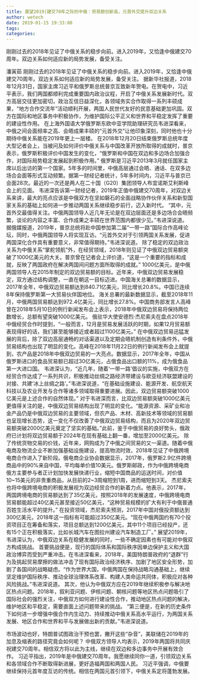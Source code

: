 ```yaml
---
title: 展望2019|建交70年之际的中俄：贸易额创新高，元首外交提升双边关系
author: wetech
date: 2019-01-15 19:33:08
tags: 
categories: 
---
```

刚刚过去的2018年见证了中俄关系的稳步向前。进入2019年，又恰逢中俄建交70周年。双边关系如何适应新的局势发展，备受关注。
<!-- more -->
潘寅茹
刚刚过去的2018年见证了中俄关系的稳步向前。进入2019年，又恰逢中俄建交70周年。双边关系如何适应新的局势发展，备受关注。
据新华社报道，2018年12月31日，国家主席习近平和俄罗斯总统普京互致新年贺电。在贺电中，习近平表示，我们两国都顺利完成重要国内政治议程，开启了中俄关系发展新时代。双方高层交往更加密切，政治互信日益深化，各领域务实合作取得一系列丰硕成果，“地方合作交流年”活动顺利开展，两国人民世代友好的民意基础更加巩固。双方在国际和地区事务中积极协作，为维护国际公平正义和世界和平稳定发挥了重要的建设性作用。
在上海外国语大学俄罗斯东欧中亚学院助理研究员韦进深看来，中俄之间会面频率之高、会晤成果丰硕的“元首外交”让他印象深刻，同时他也十分期待中俄关系能在2019年更上一层楼。
在2018年12月20日结束俄罗斯总统年度大型记者会上，当被问及如何评价中俄关系与中国改革开放所取得的成就时，普京表示，俄罗斯积极评价中国发生的变化，“俄罗斯和中国在双边和多边场合加强合作，对国际局势稳定发展起到积极作用。”
俄罗斯是习近平2013年3月就任国家主席以后出访的第一个国家。5年多的时间里，中俄高层通过会晤、通话、在双多边场合会面等形式互动频繁。据第一财经记者统计，5年多时间内，习近平与普京已会面28次。最近的一次还是两人在二十国（G20）集团领导人布宜诺斯艾利斯峰会上的见面。
韦进深告诉第一财经记者，2019年正值中俄建交70周年，对双边关系来讲，最大的亮点应该是中俄双方在坚如磐石的全面战略协作伙伴关系和新型国家关系的基础上如何进一步推动两国关系继续稳步前行，迈入新时代。
“其中，元首外交最值得关注。中俄两国领导人近几年无论是在双边层面还是多边场合会晤频繁，谈论的内容之丰富、合作成果之丰硕在世界范围内都很少见。”韦进深说道。
据俄媒报道，2019年，普京总统将赴中国参加第二届“一带一路”国际合作高峰论坛，同时，中俄两国领导人将实现互访。“元首外交对于引领两国关系发展，促进两国深化合作具有重要意义，非常值得期待。”韦进深说道。
除了稳定的双边政治关系为中俄关系“掌舵领航”外，在经贸领域，2018年则见证了中俄双边贸易额突破了1000亿美元的大关。普京曾在记者会上评价道，“这是一个重要的指标和成就，反映了两国政府在解决两国间问题方面所取得的成就。”
1000亿美元，是中俄两国领导人在2015年制定的双边贸易额的目标。近年来，中俄双边贸易发展稳定，双方通过结构调整，一直在朝这一目标迈进。中国海关总署的数据显示，2017年全年，中俄双边贸易额达到840.71亿美元，同比增长20.8%。中国已连续8年保持俄罗斯第一大贸易伙伴国地位。
海关总署的最新数据显示，截至2018年11月，中俄两国贸易额达到972.4亿美元，同比增长27.8%。中国商务部发言人高峰曾在2018年5月10日的例行新闻发布会上表示，2018年中俄双边贸易将保持两位数增长，总额有望突破1000亿美元。
俄驻华大使安德烈·杰尼索夫在盘点2018年中俄经贸合作时提到，“一般而言，12月是贸易发展活跃的时期，如果12月贸易额表现得好的话，我们甚至能够接近或者超过1100亿美元。”
在中俄双边贸易迅猛发展的背后，除了双边高层通畅的对话渠道以及定期会晤机制创造有利条件外，中俄贸易结构也出现了明显的变化。高峰在2018年11月22日的例行新闻发布会上就提到，农产品是2018年中俄双边贸易的一大亮点。数据显示，2017年全年，中国从俄罗斯进口的食品贸易额已超过30亿美元，占俄食品出口额的11%，成为俄食品第一大进口国。
韦进深认为，“近几年，随着‘一带一路’倡议的实施，中俄双方在经贸合作达成了一系列共识，积极推动丝绸之路经济带建设与欧亚经济联盟建设的对接、共建‘冰上丝绸之路’。”韦进深说道，“在基础设施建设、能源开发、航空航天科技以及农业开发与合作等诸多领域取得重要进展。因此，双边贸易额突破1000亿美元是上述合作的自然体现。”
对于韦进深而言，比双边贸易额突破1000亿美元更值得关注的是，中俄双边贸易结构出现了明显的变化。“能源资源、采矿业和冶金产品仍是中俄双边贸易的主要领域，但农产品、木材、高新技术等领域的贸易额也呈现增长态势，这一变化不仅改善了中俄双边贸易结构，而且为2020年双边贸易额突破2000亿美元奠定了坚实的基础。”此前，鉴于中俄贸易的良好势头，俄政府已计划将双边贸易额于2024年在现有基础上翻一番，增加至2000亿美元。
除了传统货物交易的价钱，近年来，网购成为了中俄之间贸易的又一渠道。随着中俄电商及物流企业不断加强基础设施建设，提高物流时效，2018年见证了中俄跨境电商合作进入了新阶段。俄电商企业协会数据显示，2017年，俄罗斯2.9亿件跨境商品中的90%来自中国，平均每单价值10美元。俄罗斯邮政，作为中俄跨境电商俄方主要参与者正计划加快发展快递行业，缩短中国商品的运送时间，对价值10~15美元的非贵重商品，从目前的2~3周缩短到1周，进而缩短到3天。
杰尼索夫也将中俄跨境电商的积极发展视为双边经贸合作的新着力点。他表示，2017年，两国跨境电商的贸易额达到了35亿美元，按照2018年的发展速度，中俄跨境电商贸易额能超过40亿美元甚至接近50亿美元，“这种贸易规模的扩大有利于中俄普通百姓生活水平的提升。”
在投资领域，杰尼索夫预测，2017年中国对俄投资额达到300亿美元，2018年这一指标有可能超过350亿美元。“现在中俄两国约有70个投资项目正在筹备和落实，项目总额达到1200亿美元，其中11个项目已经投产，还有15个正在积极落实，比如长城汽车在图拉州建设汽车制造工厂。”
展望2019年，韦进深认为，中俄双边关系在稳健发展的同时，一些不确定因素也有可能对中俄双方构成挑战。
首要挑战便是，现行的国际体系和国际秩序因单边保护主义和大国政治博弈而受到严重冲击。在韦进深看来，2018年，美国特朗普政府的“退群”行为及挑起贸易摩擦的做法冲击了现有国际政治经济秩序、加剧了地区安全形势，加剧了各国间的战略疑虑。“作为世界大国，中俄两国在保持战略沟通基础上，继续坚定维护国际秩序、推动全球治理体系改革、构建人类命运共同体，积极应对各种风险挑战。”韦进深说道。
其次，他认为中俄双方应在2019年继续积极参与解决地区热点问题。2018年，叙利亚问题、伊核问题、朝核问题等地区热点问题吸引了国际社会的强烈关注，中俄双方如何进行建设性合作，推动地区热点问题的解决，维护地区和平稳定，需要直面上述问题带来的挑战。
“第三便是，在新的历史条件下如何进一步增强中俄合作内生动力、持续推动中俄关系高水平运行，为两国关系发展、地区合作和世界和平与发展做出新的贡献。”韦进深说道。
 
 
市场波动也好，特朗普试图政治干预也罢，撇开这些“杂音”，美联储在2019年的加息及缩表的路径究竟会如何呢？
中俄双方领导人均表示，2019年两国将共同庆祝建交70周年。相信双方将以此为主线，继续在双边和多边事务中开展有效合作。
习近平指出，2019年是中俄建交70周年。我愿继续同你一道，引领双边关系和各领域合作不断取得新进展，更好造福两国和两国人民。
习近平强调，中俄要继续保持元首年度互访的传统。相信在两国元首引领下，中俄关系定将蓬勃发展。
